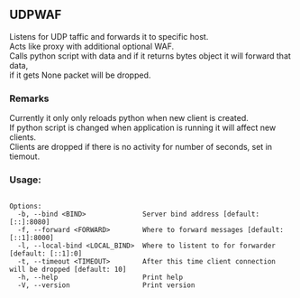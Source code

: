 ## UDPWAF
Listens for UDP taffic and forwards it to specific host.  
Acts like proxy with additional optional WAF.   
Calls python script with data and if it returns bytes object it will forward that data,  
if it gets None packet will be dropped.

### Remarks

Currently it only only reloads python when new client is created.  
If python script is changed when application is running it will affect new clients.  
Clients are dropped if there is no activity for number of seconds, set in tiemout.

### Usage:

```Usage: udpwaf [OPTIONS]

Options:
  -b, --bind <BIND>              Server bind address [default: [::]:8080]
  -f, --forward <FORWARD>        Where to forward messages [default: [::1]:8000]
  -l, --local-bind <LOCAL_BIND>  Where to listent to for forwarder [default: [::1]:0]
  -t, --timeout <TIMEOUT>        After this time client connection will be dropped [default: 10]
  -h, --help                     Print help
  -V, --version                  Print version
